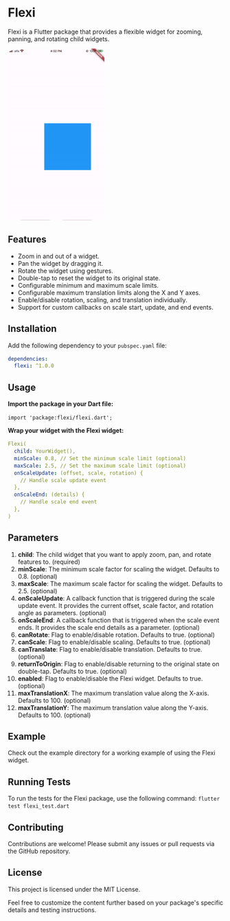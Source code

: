 # Flexi

Flexi is a Flutter package that provides a flexible widget for zooming, panning, and rotating child widgets.

<img src="gif/ezgif.com-video-to-gif.gif" alt="Alt Text" height="400"/>

## Features

- Zoom in and out of a widget.
- Pan the widget by dragging it.
- Rotate the widget using gestures.
- Double-tap to reset the widget to its original state.
- Configurable minimum and maximum scale limits.
- Configurable maximum translation limits along the X and Y axes.
- Enable/disable rotation, scaling, and translation individually.
- Support for custom callbacks on scale start, update, and end events.

## Installation

Add the following dependency to your `pubspec.yaml` file:

```yaml
dependencies:
  flexi: ^1.0.0
  ```
## Usage

**Import the package in your Dart file:**

```import 'package:flexi/flexi.dart';```

**Wrap your widget with the Flexi widget:**
``` yaml
Flexi(
  child: YourWidget(),
  minScale: 0.8, // Set the minimum scale limit (optional)
  maxScale: 2.5, // Set the maximum scale limit (optional)
  onScaleUpdate: (offset, scale, rotation) {
    // Handle scale update event
  },
  onScaleEnd: (details) {
    // Handle scale end event
  },
)
```
## Parameters

1. **child**: The child widget that you want to apply zoom, pan, and rotate features to. (required)
2. **minScale**: The minimum scale factor for scaling the widget. Defaults to 0.8. (optional)
3. **maxScale**: The maximum scale factor for scaling the widget. Defaults to 2.5. (optional)
4. **onScaleUpdate**: A callback function that is triggered during the scale update event. It provides the current offset, scale factor, and rotation angle as parameters. (optional)
5. **onScaleEnd**: A callback function that is triggered when the scale event ends. It provides the scale end details as a parameter. (optional)
6. **canRotate**: Flag to enable/disable rotation. Defaults to true. (optional)
7. **canScale**: Flag to enable/disable scaling. Defaults to true. (optional)
8. **canTranslate**: Flag to enable/disable translation. Defaults to true. (optional)
9. **returnToOrigin**: Flag to enable/disable returning to the original state on double-tap. Defaults to true. (optional)
10. **enabled**: Flag to enable/disable the Flexi widget. Defaults to true. (optional)
11. **maxTranslationX**: The maximum translation value along the X-axis. Defaults to 100. (optional)
12. **maxTranslationY**: The maximum translation value along the Y-axis. Defaults to 100. (optional)

## Example

Check out the example directory for a working example of using the Flexi widget.

## Running Tests

To run the tests for the Flexi package, use the following command:
```flutter test flexi_test.dart```

## Contributing

Contributions are welcome! Please submit any issues or pull requests via the GitHub repository.

## License

This project is licensed under the MIT License.



Feel free to customize the content further based on your package's specific details and testing instructions.